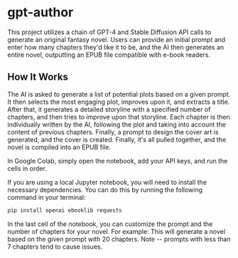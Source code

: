 # gpt-author

This project utilizes a chain of GPT-4 and Stable Diffusion API calls to generate an original fantasy novel. Users can provide an initial prompt and enter how many chapters they'd like it to be, and the AI then generates an entire novel, outputting an EPUB file compatible with e-book readers.

## How It Works

The AI is asked to generate a list of potential plots based on a given prompt. It then selects the most engaging plot, improves upon it, and extracts a title. After that, it generates a detailed storyline with a specified number of chapters, and then tries to improve upon that storyline. Each chapter is then individually written by the AI, following the plot and taking into account the content of previous chapters. Finally, a prompt to design the cover art is generated, and the cover is created. Finally, it's all pulled together, and the novel is compiled into an EPUB file.



In Google Colab, simply open the notebook, add your API keys, and run the cells in order. 

If you are using a local Jupyter notebook, you will need to install the necessary dependencies. You can do this by running the following command in your terminal:

```bash
pip install openai ebooklib requests
```

In the last cell of the notebook, you can customize the prompt and the number of chapters for your novel. For example:
This will generate a novel based on the given prompt with 20 chapters. Note -- prompts with less than 7 chapters tend to cause issues.




